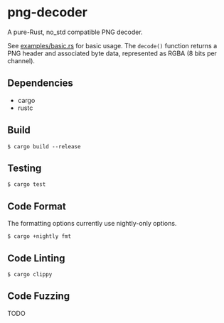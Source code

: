# png-decoder

A pure-Rust, no_std compatible PNG decoder.

See [examples/basic.rs](examples/basic.rs) for basic usage. The `decode()` function returns a PNG header and associated byte data, represented as RGBA (8 bits per channel).

## Dependencies
- cargo
- rustc

## Build

```
$ cargo build --release
```

## Testing

```
$ cargo test
```

## Code Format

The formatting options currently use nightly-only options.

```
$ cargo +nightly fmt
```

## Code Linting

```
$ cargo clippy
```

## Code Fuzzing

TODO

